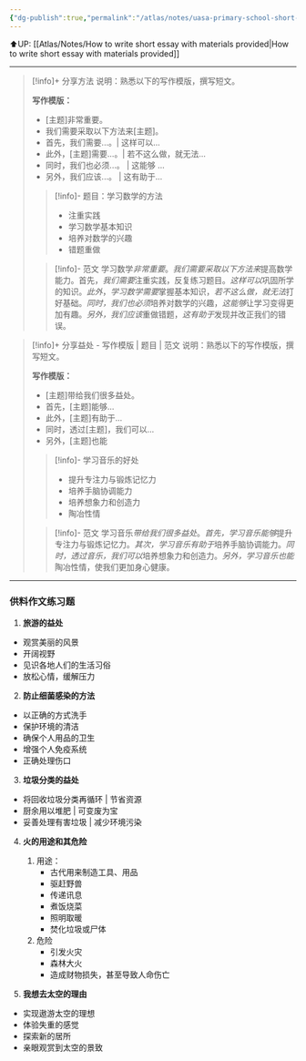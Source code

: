 ```yaml
---
{"dg-publish":true,"permalink":"/atlas/notes/uasa-primary-school-short-essay-topic/","noteIcon":""}
---
```


⬆️UP: [[Atlas/Notes/How to write short essay with materials provided\|How to write short essay with materials provided]]

---

> [!info]+ 分享方法 
> 说明：熟悉以下的写作模版，撰写短文。
> 
> **写作模版：**
> - [主题]非常重要。
> - 我们需要采取以下方法来[主题]。
> - 首先，我们需要...。| 这样可以...
> - 此外，[主题]需要...。| 若不这么做，就无法...
> - 同时，我们也必须...。 | 这能够 ...
> - 另外，我们应该...。 | 这有助于...
>
> > [!info]- 题目：学习数学的方法
> > - 注重实践
> > - 学习数学基本知识
> > - 培养对数学的兴趣
> > - 错题重做
>
> > [!info]- 范文
> > 学习数学*非常重要*。*我们需要采取以下方法来*提高数学能力。首先，*我们需要*注重实践，反复练习题目。*这样可以*巩固所学的知识。*此外*，*学习数学需要*掌握基本知识，*若不这么做，就无法*打好基础。*同时，我们也必须*培养对数学的兴趣，*这能够*让学习变得更加有趣。*另外，我们应该*重做错题，*这有助于*发现并改正我们的错误。

> [!info]+ 分享益处  - 写作模版 | 题目 | 范文
> 说明：熟悉以下的写作模版，撰写短文。
> 
> **写作模版：**
> - [主题]带给我们很多益处。
> - 首先，[主题]能够...
> - 此外，[主题]有助于...
> - 同时，透过[主题]，我们可以...
> - 另外，[主题]也能
> 
> > [!info]- 学习音乐的好处
> > - 提升专注力与锻炼记忆力
> > - 培养手脑协调能力
> > - 培养想象力和创造力
> > - 陶冶性情
> 
> > [!info]- 范文
> > 学习音乐*带给我们很多益处*。*首先，学习音乐能够*提升专注力与锻炼记忆力。*其次，学习音乐有助于*培养手脑协调能力。*同时，透过音乐，我们可以*培养想象力和创造力。*另外，学习音乐也能*陶冶性情，使我们更加身心健康。

---
### 供料作文练习题

1. **旅游的益处**
- 观赏美丽的风景
- 开阔视野
- 见识各地人们的生活习俗
- 放松心情，缓解压力

2. **防止细菌感染的方法**
- 以正确的方式洗手
- 保护环境的清洁
- 确保个人用品的卫生
- 增强个人免疫系统
- 正确处理伤口

3. **垃圾分类的益处**
- 将回收垃圾分类再循环 | 节省资源
- 厨余用以堆肥 | 可变废为宝
- 妥善处理有害垃圾 | 减少环境污染

4. **火的用途和其危险**
	1. 用途：
		- 古代用来制造工具、用品
		- 驱赶野兽
		- 传递讯息
		- 煮饭烧菜
		- 照明取暖
		- 焚化垃圾或尸体
	2. 危险
		- 引发火灾
		- 森林大火
		- 造成财物损失，甚至导致人命伤亡

5. **我想去太空的理由**
- 实现遨游太空的理想
- 体验失重的感觉
- 探索新的居所
- 亲眼观赏到太空的景致